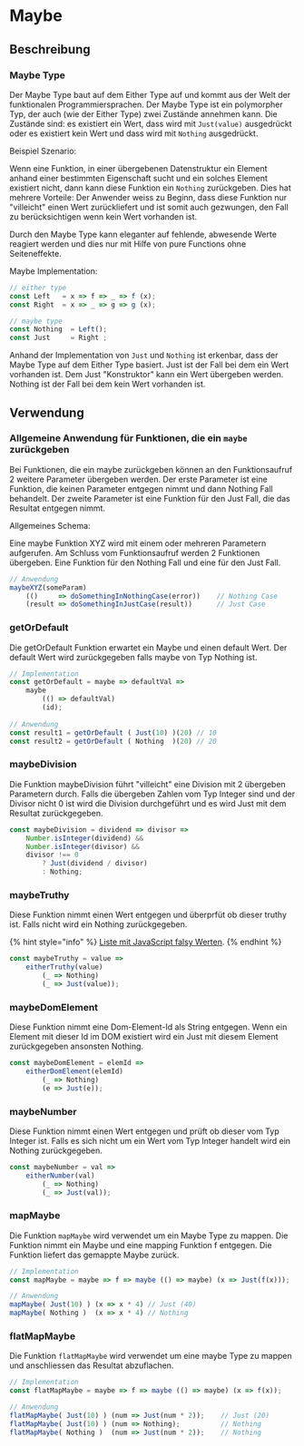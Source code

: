 # Maybe

## Beschreibung

### Maybe Type

Der Maybe Type baut auf dem Either Type auf und kommt aus der Welt der funktionalen Programmiersprachen. Der Maybe Type ist ein polymorpher Typ, der auch \(wie der Either Type\) zwei Zustände annehmen kann. Die Zustände sind: es existiert ein Wert, dass wird mit `Just(value)` ausgedrückt oder es existiert kein Wert und dass wird mit `Nothing` ausgedrückt.

Beispiel Szenario:

Wenn eine Funktion, in einer übergebenen Datenstruktur ein Element anhand einer bestimmten Eigenschaft sucht und ein solches Element existiert nicht, dann kann diese Funktion ein `Nothing` zurückgeben. Dies hat mehrere Vorteile: Der Anwender weiss zu Beginn, dass diese Funktion nur "villeicht" einen Wert zurückliefert und ist somit auch gezwungen, den Fall zu berücksichtigen wenn kein Wert vorhanden ist.

Durch den Maybe Type kann eleganter auf fehlende, abwesende Werte reagiert werden und dies nur mit Hilfe von pure Functions ohne Seiteneffekte.

Maybe Implementation:

```javascript
// either type
const Left   = x => f => _ => f (x);
const Right  = x => _ => g => g (x);

// maybe type
const Nothing  = Left();
const Just     = Right ;
```

Anhand der Implementation von `Just` und `Nothing` ist erkenbar, dass der Maybe Type auf dem Either Type basiert. Just ist der Fall bei dem ein Wert vorhanden ist. Dem Just "Konstruktor" kann ein Wert übergeben werden. Nothing ist der Fall bei dem kein Wert vorhanden ist.

## Verwendung

### Allgemeine Anwendung für Funktionen, die ein `maybe` zurückgeben

Bei Funktionen, die ein maybe zurückgeben können an den Funktionsaufruf 2 weitere Parameter übergeben werden. Der erste Parameter ist eine Funktion, die keinen Parameter entgegen nimmt und dann Nothing Fall behandelt. Der zweite Parameter ist eine Funktion für den Just Fall, die das Resultat entgegen nimmt.

Allgemeines Schema:

Eine maybe Funktion XYZ wird mit einem oder mehreren Parametern aufgerufen. Am Schluss vom Funktionsaufruf werden 2 Funktionen übergeben. Eine Funktion für den Nothing Fall und eine für den Just Fall.

```javascript
// Anwendung        
maybeXYZ(someParam)
    (()     => doSomethingInNothingCase(error))    // Nothing Case
    (result => doSomethingInJustCase(result))      // Just Case
```

### getOrDefault

Die getOrDefault Funktion erwartet ein Maybe und einen default Wert. Der default Wert wird zurückgegeben falls maybe von Typ Nothing ist.

```javascript
// Implementation
const getOrDefault = maybe => defaultVal =>
    maybe
        (() => defaultVal)
        (id);
   
// Anwendung     
const result1 = getOrDefault ( Just(10) )(20) // 10
const result2 = getOrDefault ( Nothing  )(20) // 20
```

### maybeDivision

Die Funktion maybeDivision führt "villeicht" eine Division mit 2 übergeben Parametern durch. Falls die übergeben Zahlen vom Typ Integer sind und der Divisor nicht 0 ist wird die Division durchgeführt und es wird Just mit dem Resultat zurückgegeben.

```javascript
const maybeDivision = dividend => divisor =>
    Number.isInteger(dividend) &&
    Number.isInteger(divisor) &&
    divisor !== 0
        ? Just(dividend / divisor)
        : Nothing;
```

### maybeTruthy

Diese Funktion nimmt einen Wert entgegen und überprfüt ob dieser truthy ist. Falls nicht wird ein Nothing zurückgegeben.

{% hint style="info" %}
[Liste mit JavaScript falsy Werten](https://developer.mozilla.org/en-US/docs/Glossary/Falsy).
{% endhint %}

```javascript
const maybeTruthy = value =>
    eitherTruthy(value)
        (_ => Nothing)
        (_ => Just(value));
```

### maybeDomElement

Diese Funktion nimmt eine Dom-Element-Id als String entgegen. Wenn ein Element mit dieser Id im DOM existiert wird ein Just mit diesem Element zurückgegeben ansonsten Nothing.

```javascript
const maybeDomElement = elemId =>
    eitherDomElement(elemId)
        (_ => Nothing)
        (e => Just(e));
```

### maybeNumber

Diese Funktion nimmt einen Wert entgegen und prüft ob dieser vom Typ Integer ist. Falls es sich nicht um ein Wert vom Typ Integer handelt wird ein Nothing zurückgegeben.

```javascript
const maybeNumber = val =>
    eitherNumber(val)
        (_ => Nothing)
        (_ => Just(val));
```

### mapMaybe

Die Funktion `mapMaybe` wird verwendet um ein Maybe Type zu mappen. Die Funktion nimmt ein Maybe und eine mapping Funktion f entgegen. Die Funktion liefert das gemappte Maybe zurück.

```javascript
// Implementation
const mapMaybe = maybe => f => maybe (() => maybe) (x => Just(f(x)));

// Anwendung
mapMaybe( Just(10) ) (x => x * 4) // Just (40)
mapMaybe( Nothing )  (x => x * 4) // Nothing
```

### flatMapMaybe

Die Funktion `flatMapMaybe` wird verwendet um eine maybe Type zu mappen und anschliessen das Resultat abzuflachen.

```javascript
// Implementation
const flatMapMaybe = maybe => f => maybe (() => maybe) (x => f(x));

// Anwendung
flatMapMaybe( Just(10) ) (num => Just(num * 2));    // Just (20)
flatMapMaybe( Just(10) ) (num => Nothing);          // Nothing
flatMapMaybe( Nothing )  (num => Just(num * 2));    // Nothing
```

